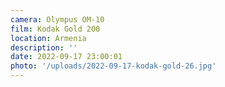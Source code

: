 ```yaml
---
camera: Olympus OM-10
film: Kodak Gold 200
location: Armenia
description: ''
date: 2022-09-17 23:00:01
photo: '/uploads/2022-09-17-kodak-gold-26.jpg'
---
```

